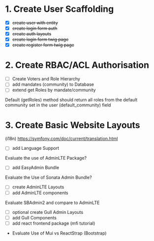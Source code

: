 # 1. Create User Scaffolding
- [x] ~~create user with entity~~
- [x] ~~create login form auth~~
- [x] ~~create auth layouts~~
- [x] ~~create login form twig page~~
- [x] ~~create register form twig page~~

# 2. Create RBAC/ACL Authorisation
- [ ] Create Voters and Role Hierarchy
- [ ] add mandates (community) to Database
- [ ] extend get Roles by mandate/community

Default (getRoles) method should return all roles from the default community set in the user (default_community) field 

# 3. Create Basic Website Layouts
(i18n) https://symfony.com/doc/current/translation.html
- [ ] add Language Support

Evaluate the use of AdminLTE Package?
- [ ] add EasyAdmin Bundle

Evaluate the Use of Sonata Admin Bundle?
- [ ] create AdminLTE Layouts
- [ ] add AdminLTE components

Evaluate SBAdmin2 and compare to AdminLTE
- [ ] optional create Gull Admin Layouts
- [ ] add Gull Components
- [ ] add react frontend package (mfi tutorial)

- Evaluate Use of Mui vs ReactStrap (Bootstrap)